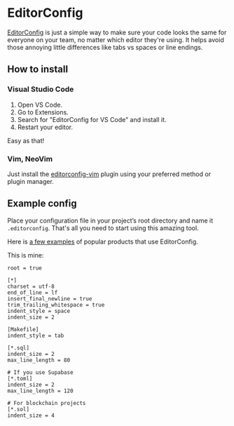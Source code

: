 # EditorConfig

[EditorConfig](https://editorconfig.org/) is just a simple way to make sure your code looks the same for everyone on your team, no matter which editor they're using. It helps avoid those annoying little differences like tabs vs spaces or line endings.

## How to install

### Visual Studio Code

1. Open VS Code.
2. Go to Extensions.
3. Search for "EditorConfig for VS Code" and install it.
4. Restart your editor.

Easy as that!

### Vim, NeoVim

Just install the [editorconfig-vim](https://github.com/editorconfig/editorconfig-vim) plugin using your preferred method or plugin manager.

## Example config

Place your configuration file in your project’s root directory and name it `.editorconfig`. That's all you need to start using this amazing tool.

Here is [a few examples](https://github.com/editorconfig/editorconfig/wiki/Projects-Using-EditorConfig) of popular products that use EditorConfig.

This is mine:

```editorconfig
root = true

[*]
charset = utf-8
end_of_line = lf
insert_final_newline = true
trim_trailing_whitespace = true
indent_style = space
indent_size = 2

[Makefile]
indent_style = tab

[*.sql]
indent_size = 2
max_line_length = 80

# If you use Supabase
[*.toml]
indent_size = 2
max_line_length = 120

# For blockchain projects
[*.sol]
indent_size = 4
```
